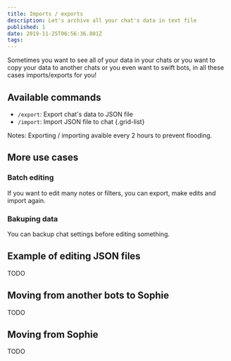 ```yaml
---
title: Imports / exports
description: Let's archive all your chat's data in text file
published: 1
date: 2019-11-25T06:56:36.801Z
tags: 
---
```


Sometimes you want to see all of your data in your chats or you want to copy your data to another chats or you even want to swift bots, in all these cases imports/exports for you!

## Available commands
- `/export`: Export chat's data to JSON file
- `/import`: Import JSON file to chat
{.grid-list}

Notes: Exporting / importing avaible every 2 hours to prevent flooding.

## More use cases
### Batch editing
If you want to edit many notes or filters, you can export, make edits and import again.
### Bakuping data
You can backup chat settings before editing something.

## Example of editing JSON files
TODO

## Moving from another bots to Sophie
TODO

## Moving from Sophie
TODO